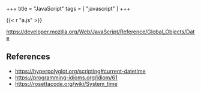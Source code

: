 +++
title = "JavaScript"
tags = [ "javascript" ]
+++

{{< r "a.js" >}}

<https://developer.mozilla.org/Web/JavaScript/Reference/Global_Objects/Date>

## References

- <https://hyperpolyglot.org/scripting#current-datetime>
- <https://programming-idioms.org/idiom/61>
- <https://rosettacode.org/wiki/System_time>
